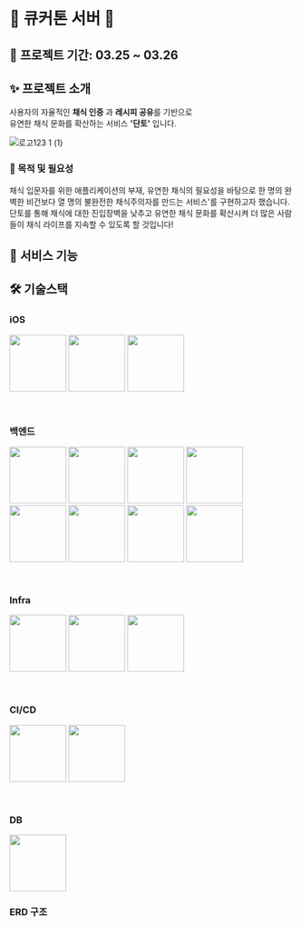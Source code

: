 # 🍅 큐커톤 서버 🍅
## 📆 프로젝트 기간: 03.25 ~ 03.26
## ✨ 프로젝트 소개
사용자의 자율적인 **채식 인증** 과 **레시피 공유**를 기반으로 <br/>
유연한 채식 문화를 확산하는 서비스 **'단토'** 입니다.

![로고123 1 (1)](https://user-images.githubusercontent.com/86006389/227743594-a6e76cc0-2f26-42de-8fa8-33c97d4b273e.png)

### 🎈 목적 및 필요성
채식 입문자를 위한 애플리케이션의 부재, 유연한 채식의 필요성을 바탕으로 한 명의 완벽한 비건보다 열 명의 불완전한 채식주의자를 만드는 서비스'를 구현하고자 했습니다. 
단토를 통해 채식에 대한 진입장벽을 낮추고 유연한 채식 문화를 확산시켜 더 많은 사람들이 채식 라이프를 지속할 수 있도록 할 것입니다!

## 📌 서비스 기능


## 🛠 기술스택
### iOS    
<img src="https://user-images.githubusercontent.com/86006389/227744129-f2813b6b-9125-40f4-8892-077df8d39a74.png" width="100" height="100"> <img src="https://user-images.githubusercontent.com/86006389/227744210-7046f7a1-553f-4829-8c19-feff8151b4bf.png" width="100" height="100"> <img src="https://user-images.githubusercontent.com/86006389/227744648-1291d5c2-0a45-4228-a1ea-0e3565901f84.png" width="100" height="100">

<br/>

### 백엔드
<img src="https://user-images.githubusercontent.com/86006389/227744379-202b608c-b7ba-45ed-825d-53b992c7f2e7.png" width="100" height="100"> <img src="https://user-images.githubusercontent.com/86006389/227744403-0d7eacd3-880b-4bf7-985a-dda34dd14119.png" height="100" width="100"> <img src="https://user-images.githubusercontent.com/86006389/227744453-3f44d2ba-8c6f-4bb2-9eb4-d6f38afe596e.png" width="100" height="100"> <img src="https://user-images.githubusercontent.com/86006389/227744490-f90765ee-069e-4228-87f6-4e5548429e9a.png" width="100" height="100"> <img src="https://user-images.githubusercontent.com/86006389/227744585-097ef33a-1080-4b66-9c0e-d595e1386450.png" width="100" height="100"> <img src="https://user-images.githubusercontent.com/86006389/227744453-3f44d2ba-8c6f-4bb2-9eb4-d6f38afe596e.png" width="100" height="100"> <img src="https://user-images.githubusercontent.com/86006389/227744671-8d6ba503-90a6-4d8b-a7dc-569159f87ba8.png" width="100" height="100"> <img src="https://user-images.githubusercontent.com/86006389/227744693-0099651d-92fd-4afd-9170-ed63292d9848.png" width="100" height="100">

<br/>

### Infra
<img src="https://user-images.githubusercontent.com/86006389/227744726-719cf471-f311-425b-b60b-45cb1be92b58.png" width="100" height="100"> <img src="https://user-images.githubusercontent.com/86006389/227744738-162c909e-112e-4ea7-98fa-96c02a3d7152.png" width="100" height="100"> <img src="https://user-images.githubusercontent.com/86006389/227744887-e1915ab4-d789-4067-9723-38bf90cbb928.png" height="100">

<br/>

### CI/CD
<img src="https://user-images.githubusercontent.com/86006389/227744800-61be1fe2-fab4-4a71-8c65-0296f67546a9.png" width="100" height="100"> <img src="https://user-images.githubusercontent.com/86006389/227744820-0bec1ec8-1c7f-49c0-92c1-cd7594fa0f2c.png" width="100" height="100">

<br/>

### DB
<img src="https://user-images.githubusercontent.com/86006389/227744846-fc67abe6-6799-4540-a1d7-6c748830977f.png" height="100">

### ERD 구조
